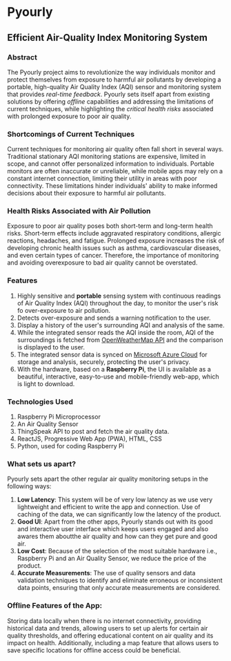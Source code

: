 # Pyourly

## Efficient Air-Quality Index Monitoring System

### Abstract

The Pyourly project aims to revolutionize the way individuals monitor and protect themselves from exposure to harmful air pollutants by developing a portable, high-quality Air Quality Index (AQI) sensor and monitoring system that provides _real-time feedback_. Pyourly sets itself apart from existing solutions by offering _offline_ capabilities and addressing the limitations of current techniques, while highlighting the _critical health risks_ associated with prolonged exposure to poor air quality.

### Shortcomings of Current Techniques

Current techniques for monitoring air quality often fall short in several ways. Traditional stationary AQI monitoring stations are expensive, limited in scope, and cannot offer personalized information to individuals. Portable monitors are often inaccurate or unreliable, while mobile apps may rely on a constant internet connection, limiting their utility in areas with poor connectivity. These limitations hinder individuals' ability to make informed decisions about their exposure to harmful air pollutants.

### Health Risks Associated with Air Pollution

Exposure to poor air quality poses both short-term and long-term health risks. Short-term effects include aggravated respiratory conditions, allergic reactions, headaches, and fatigue. Prolonged exposure increases the risk of developing chronic health issues such as asthma, cardiovascular diseases, and even certain types of cancer. Therefore, the importance of monitoring and avoiding overexposure to bad air quality cannot be overstated.

### Features

1. Highly sensitive and **portable** sensing system with continuous readings of Air Quality Index (AQI) throughout the day, to monitor the user's risk fo over-exposure to air pollution.
2. Detects over-exposure and sends a warning notification to the user.
3. Display a history of the user's surrounding AQI and analysis of the same.
4. While the integrated sensor reads the AQI inside the room, AQI of the surroundings is fetched from [OpenWeatherMap API](https://openweathermap.org/api/air-pollution) and the comparison is displayed to the user.
5. The integrated sensor data is synced on [Microsoft Azure Cloud](https://azure.microsoft.com/) for storage and analysis, securely, protecting the user's privacy.
6. With the hardware, based on a **Raspberry Pi**, the UI is available as a beautiful, interactive, easy-to-use and mobile-friendly web-app, which is light to download.

### Technologies Used

1. Raspberry Pi Microprocessor
2. An Air Quality Sensor
3. ThingSpeak API to post and fetch the air quality data.
4. ReactJS, Progressive Web App (PWA), HTML, CSS
5. Python, used for coding Raspberry Pi

### What sets us apart?

Pyourly sets apart the other regular air quality monitoring setups in the following ways:

1. **Low Latency**: This system will be of very low latency as we use very lightweight and efficient to write the app and connection. Use of caching of the data, we can significantly low the latency of the product.
2. **Good UI**: Apart from the other apps, Pyourly stands out with its good and interactive user interface which keeps users engaged and also awares them aboutthe air quality and how can they get pure and good air.
3. **Low Cost**: Because of the selection of the most suitable hardware i.e., Raspberry Pi and an Air Quality Sensor, we reduce the price of the product.
4. **Accurate Measurements**: The use of quality sensors and data validation techniques to identify and eliminate erroneous or inconsistent data points, ensuring that only accurate measurements are considered.

### Offline Features of the App:

Storing data locally when there is no internet connectivity, providing historical data and trends, allowing users to set up alerts for certain air quality thresholds, and offering educational content on air quality and its impact on health. Additionally, including a map feature that allows users to save specific locations for offline access could be beneficial.

